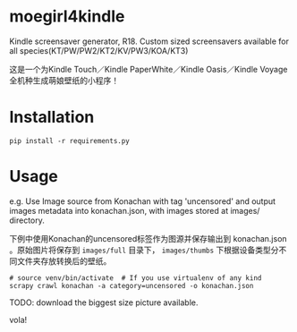 # moegirl4kindle

Kindle screensaver generator, R18. Custom sized screensavers available for all species(KT/PW/PW2/KT2/KV/PW3/KOA/KT3)

这是一个为Kindle Touch／Kindle PaperWhite／Kindle Oasis／Kindle Voyage全机种生成萌娘壁纸的小程序！

# Installation

```shell
pip install -r requirements.py
```

# Usage

e.g. Use Image source from Konachan with tag 'uncensored' and output images metadata into konachan.json, with images stored at images/ directory.


下例中使用Konachan的uncensored标签作为图源并保存输出到 konachan.json 。原始图片将保存到 `images/full` 目录下， `images/thumbs` 下根据设备类型分不同文件夹存放转换后的壁纸。

```shell
# source venv/bin/activate  # If you use virtualenv of any kind
scrapy crawl konachan -a category=uncensored -o konachan.json
```

TODO: download the biggest size picture available.

vola!

